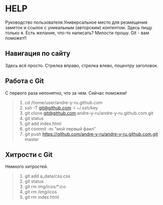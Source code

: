HELP
====
Руководство пользователя.Универсальное место для резмещения заметок и ссылок с уникальным (авторским) контентом. Здесь пищу только я. Есть желание, что-то написать? Милости прошу. Git - вам поможет!!

Навигация по сайту
------------------
Здесь всё просто. Стрелка вправо, стрелка влево, поцентру заголовок.

Работа с Git
------------
С первого раза непонятно, что за чем. Сейчас поможем!
>1. cd /home/user/andre-y-ru.github.com <!-- переходим в наш репозиторий -->
>2. ssh -T git@github.com -i ~/.ssh/key <!-- подключаемся к репозиторию на гитхаб -->
>3. git clone git@github.com:andre-y-ru/andre-y-ru.github.com.git <!-- копируем весь репозиторий -->
>4. git status <!-- проверяем стату репозитория -->
>5. git add index.html <!-- добовляем файл -->
>6. git commit -m "мой первый фаил" <!-- пишим комментарий -->
>7. git push https://github.com/andre-y-ru/andre-y-ru.github.com.git master <!-- пушим на гитхаб -->

Хитрости с Git
--------------
Немного хитростей.
>1. git add a_data/css.css <!-- добовляем фаил из дериктории -->
>2. git status <!-- проверяем статус репозитория -->
>3. git rm img/icos/\*.ico <!-- удаляем все картинки с расширением .ico -->
>4. git rm /img/icos <!-- удаляем папку -->
>5. git rm index.html <!-- удаляем фаил -->